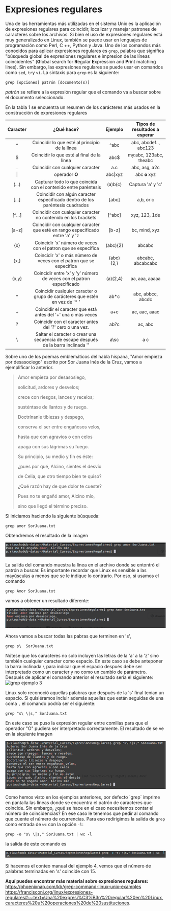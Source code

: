# Expresiones regulares

Una de las herramientas más utilizadas en el sistema Unix es la aplicación de expresiones regulares para coincidir, localizar y manejar patrones de caracteres sobre los archivos. Si bien el uso de expresiones regulares está muy generalizado en Linux, también se puede usar en lenguajes de programación como Perl, C ++, Python y Java. 
Uno de los comandos más conocidos para aplicar expresiones regulares es `grep`, palabra que significa "búsqueda global de expresiones regulares e impresion de las líneas coincidentes" (**G**lobal search for **R**egular **E**xpression and **P**rint matching lines). Sin embargo, las expresiones regulares se puede usar en comandos como `sed`, `tr`y `vi`. La sintaxis para `grep` es la siguiente: 
```
grep [opciones] patrón [documento(s)]
```
*patrón* se refiere a la expresión regular que el comando va a buscar sobre el documento seleccionado.

En la tabla 1 se encuentra un resumen de los carácteres más usados en la construcción de expresiones regulares

|Caracter | ¿Qué hace? | Ejemplo | Tipos de resultados a esperar |
| :-: | :-: | :-: | :-: |
| ^ | Coincidir lo que esté al principio de la línea | ^abc | abc, abcdef.., abc123 |
| $	| Coincidir lo que esté al final de la línea	|abc$|	my:abc, 123abc, theabc|
|.|Coincidir con cualquier caracter|	a.c |	abc, asg, a2c|
|\||	operador **O**| abc\|xyz	|abc **o** xyz|
|(...)|	Capturar todo lo que coincida con el contenido entre paréntesis	|(a)b(c)|	Captura 'a' y 'c'|
|[...]|	Coincidir con algún caracter especificado dentro de los paréntesis cuadrados|[abc]|a,b, or c|
|[^...]|Coincidir con cualquier caracter no contenido en los brackets|[^abc]|xyz, 123, 1de|
|[a-z]|	Coincidir con cualquier caracter que esté en rango especificado entre 'a' y 'z| [b-z]|bc, mind, xyz|
|{x}|Coincidir 'x' número de veces con el patron que se especifica|(abc){2}|abcabc|
|{x,}|Coincidir 'x' o más número de veces con el patron que se especifica|(abc){2,}|abcabc, abcabcabc|
|{x,y}|Coincidir entre 'x' y 'y' número de veces con el patron especificado |(a){2,4}|	aa, aaa, aaaaa|
|* |Coincidir cualquier caracter o grupo de carácteres que estén en vez de '* ' |ab\*c|	abc, abbcc, abcdc|
|+	|Coincidir el caracter que está antes del '+' una o más veces| a+c|	ac, aac, aaac|
|?| Coincidir con el caracter antes del '?' cero o una vez.|ab?c|ac, abc|
|\ | Saltar el caracter o crear una secuencia de escape después de la barra inclinada '\'|a\sc|	a c|

Sobre uno de los poemas emblemáticos del habla hispana, "Amor empieza por desasociego" escrito por Sor Juana Inés de la Cruz, vamos a ejemplificar lo anterior. 

>Amor empieza por desasosiego,
>
>solicitud, ardores y desvelos;
>
>crece con riesgos, lances y recelos;
>
>susténtase de llantos y de ruego.
>
>Doctrínanle tibiezas y despego,
>
>conserva el ser entre engañosos velos,
>
>hasta que con agravios o con celos
>
>apaga con sus lágrimas su fuego.
>
>
>Su principio, su medio y fin es éste:
>
>¿pues por qué, Alcino, sientes el desvío
>
>de Celia, que otro tiempo bien te quiso?
>
>
>¿Qué razón hay de que dolor te cueste?
>
>Pues no te engañó amor, Alcino mío,
>
>sino que llegó el término preciso.

Si iniciamos haciendo la siguiente búsqueda: 
```console
grep amor SorJuana.txt
```

Obtendremos el resultado de la imagen 


![grep ejemplo 1](https://github.com/PaulaSiauchoU/BIOTECGEN/blob/main/Cursos/Manejo%20de%20Consola/Regex1.PNG)

La salida del comando muestra la línea en el archivo donde se entontró el patrón a buscar. Es importante recordar que Linux es sensible a las mayúsculas a menos que se le indique lo contrario. Por eso, si usamos el comando

```console
grep Amor SorJuana.txt
```
vamos a obtener un resultado diferente: 

![grep ejemplo 2](https://github.com/PaulaSiauchoU/BIOTECGEN/blob/main/Cursos/Manejo%20de%20Consola/Regex2.PNG)

Ahora vamos a buscar todas las pabras que terminen en 's',

```
grep s\  SorJuana.txt
````
Nótese que los caracteres no solo incluyen las letras de la 'a' a la 'z' sino también cualquier caracter como espacio. En este caso se debe anteponer la barra inclinada `\` para indicar que el espacio después debe ser interpretado como un caracter y no como un cambio de parámetro. Después de aplicar el comando anterior el resultado sería el siguiente:
![grep ejemplo 3](https://github.com/PaulaSiauchoU/BIOTECGEN/blob/main/Cursos/Manejo%20de%20Consola/Regex3.PNG)

Linux solo reconoció aquellas palabras que después de la 's' final tenían un espacio. Si quisiéramos incluir además aquellas que están seguidas de una coma `,` el comando podría ser el siguiente: 

```console
grep "s\ \|s," SorJuana.txt
```
En este caso se puso la expresión regular entre comillas para que el operador "O" pudiera ser interpretado correctamente. El resultado de se ve en la siquiente imagen

![ejemplo grep 4](https://github.com/PaulaSiauchoU/BIOTECGEN/blob/main/Cursos/Manejo%20de%20Consola/Regex4.PNG)

Como hemos visto en los ejemplos anteriores, por defecto ´grep´ imprime en pantalla las líneas donde se encuentra el patrón de caracteres que coincide. Sin embargo, ¿qué se hace en el caso necesitemos contar el número de coincidencias? En ese caso le tenemos que pedir al comando que cuente el número de ocurrencias. Para eso redirigimos la salida de `grep` como entrada de `wc` con la opción `-l`:

```console
grep -o "s\ \|s," SorJuana.txt | wc -l
```
la salida de este comando es 

![ejemplo grep 5](https://github.com/PaulaSiauchoU/BIOTECGEN/blob/main/Cursos/Manejo%20de%20Consola/Regex5.PNG)

Si hacemos el conteo manual del ejemplo 4, vemos que el número de palabras terminadas en 's' coincide con 15. 


**Aquí puedes encontrar más material sobre expresiones regulares:**
https://phoenixnap.com/kb/grep-command-linux-unix-examples
https://francisconi.org/linux/expresiones-regulares#:~:text=Una%20expresi%C3%B3n%20regular%20en%20Linux,caracteres%20u%20operaciones%20de%20sustituciones.

